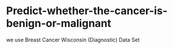 # Predict-whether-the-cancer-is-benign-or-malignant
we use Breast Cancer Wisconsin (Diagnostic) Data Set
